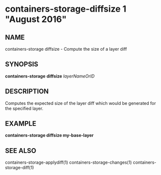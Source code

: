 # containers-storage-diffsize 1 "August 2016"

## NAME
containers-storage diffsize - Compute the size of a layer diff

## SYNOPSIS
**containers-storage** **diffsize** *layerNameOrID*

## DESCRIPTION
Computes the expected size of the layer diff which would be generated for the
specified layer.

## EXAMPLE
**containers-storage diffsize my-base-layer**

## SEE ALSO
containers-storage-applydiff(1)
containers-storage-changes(1)
containers-storage-diff(1)
